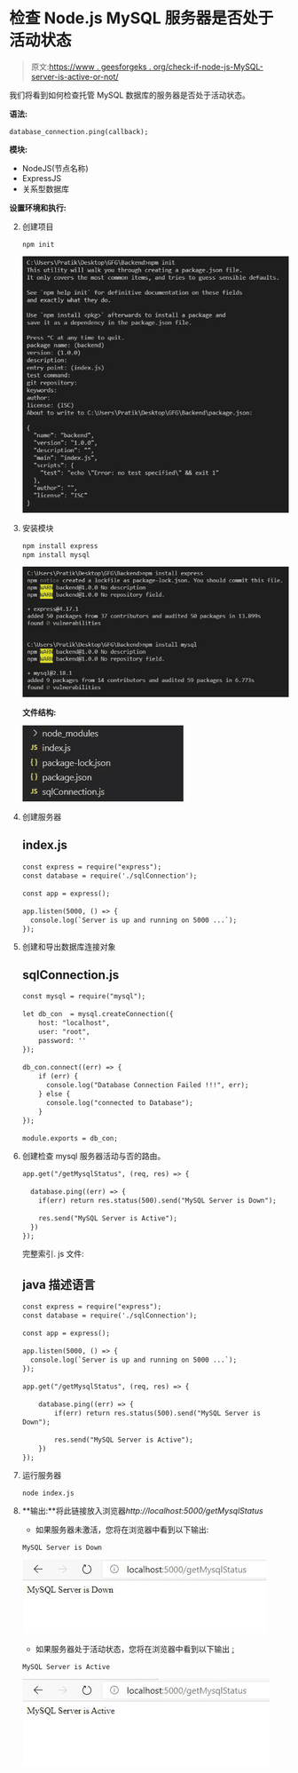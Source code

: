 # 检查 Node.js MySQL 服务器是否处于活动状态

> 原文:[https://www . geesforgeks . org/check-if-node-js-MySQL-server-is-active-or-not/](https://www.geeksforgeeks.org/check-if-node-js-mysql-server-is-active-or-not/)

我们将看到如何检查托管 MySQL 数据库的服务器是否处于活动状态。

**语法:**

```
database_connection.ping(callback);
```

**模块:**

*   NodeJS(节点名称)
*   ExpressJS
*   关系型数据库

**设置环境和执行:**

2.  创建项目

    ```
    npm init
    ```

    ![](img/eaf1b91626e499710de1131e4ee557ec.png)

3.  安装模块

    ```
    npm install express
    npm install mysql
    ```

    ![](img/eb90d58dbf3604930743c24a67e64a33.png)

    **文件结构:**

    ![](img/613eec9a334618247f0e5469532baa6f.png)

4.  创建服务器

    ## index.js

    ```
    const express = require("express");
    const database = require('./sqlConnection');

    const app = express();

    app.listen(5000, () => {
      console.log(`Server is up and running on 5000 ...`);
    });
    ```

5.  创建和导出数据库连接对象

    ## sqlConnection.js

    ```
    const mysql = require("mysql");

    let db_con  = mysql.createConnection({
        host: "localhost",
        user: "root",
        password: ''
    });

    db_con.connect((err) => {
        if (err) {
          console.log("Database Connection Failed !!!", err);
        } else {
          console.log("connected to Database");
        }
    });

    module.exports = db_con;
    ```

6.  创建检查 mysql 服务器活动与否的路由。

    ```
    app.get("/getMysqlStatus", (req, res) => {

      database.ping((err) => {
        if(err) return res.status(500).send("MySQL Server is Down");

        res.send("MySQL Server is Active");
      })
    });
    ```

    完整索引. js 文件:

    ## java 描述语言

    ```
    const express = require("express");
    const database = require('./sqlConnection');

    const app = express();

    app.listen(5000, () => {
      console.log(`Server is up and running on 5000 ...`);
    });

    app.get("/getMysqlStatus", (req, res) => {

        database.ping((err) => {
            if(err) return res.status(500).send("MySQL Server is Down");

            res.send("MySQL Server is Active");
        })
    });
    ```

7.  运行服务器

    ```
    node index.js
    ```

8.  **输出:**将此链接放入浏览器*http://localhost:5000/getMysqlStatus*

    *   如果服务器未激活，您将在浏览器中看到以下输出:

    ```
    MySQL Server is Down
    ```

    ![](img/bfe09f6e6595bbb53f0707fe3b7673a2.png)

    *   如果服务器处于活动状态，您将在浏览器中看到以下输出 <u>:</u>

    ```
    MySQL Server is Active
    ```

    ![](img/1ec69270c359c10b82e8e66444bcacfa.png)